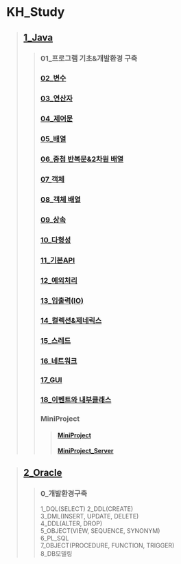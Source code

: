 # KH_Study
> ## [1_Java](https://github.com/Smart1315/KH_Study/tree/master/1_Java_workspace)
>	> ### 01_프로그램 기초&개발환경 구축 
>	> ### [02_변수](https://github.com/Smart1315/KH_Study/tree/master/1_Java_workspace/01_variable)
>	> ### [03_연산자](https://github.com/Smart1315/KH_Study/tree/master/1_Java_workspace/02_operator)
>	> ### [04_제어문](https://github.com/Smart1315/KH_Study/tree/master/1_Java_workspace/03_control)
>	> ### [05_배열](https://github.com/Smart1315/KH_Study/tree/master/1_Java_workspace/04_array)
>	> ### [06_중첩 반복문&2차원 배열](https://github.com/Smart1315/KH_Study/tree/master/1_Java_workspace/05_dimensionalArray)
>	> ### [07_객체](https://github.com/Smart1315/KH_Study/tree/master/1_Java_workspace/06_ObjectOrientedProgramming)
>	> ### [08_객체 배열](https://github.com/Smart1315/KH_Study/tree/master/1_Java_workspace/07_objectArray)
>	> ### [09_상속](https://github.com/Smart1315/KH_Study/tree/master/1_Java_workspace/08_inheritance)
>	> ### [10_다형성](https://github.com/Smart1315/KH_Study/tree/master/1_Java_workspace/09_polymorphism)
>	> ### [11_기본API](https://github.com/Smart1315/KH_Study/tree/master/1_Java_workspace/10_API)
>	> ### [12_예외처리](https://github.com/Smart1315/KH_Study/tree/master/1_Java_workspace/11_Exception)
>	> ### [13_입출력(IO)](https://github.com/Smart1315/KH_Study/tree/master/1_Java_workspace/12_IO)
>	> ### [14_컬렉션&제네릭스](https://github.com/Smart1315/KH_Study/tree/master/1_Java_workspace/13_Collection)
>	> ### [15_스레드](https://github.com/Smart1315/KH_Study/tree/master/1_Java_workspace/14_Thread)
>	> ### [16_네트워크](https://github.com/Smart1315/KH_Study/tree/master/1_Java_workspace/15_Network)
>	> ### [17_GUI](https://github.com/Smart1315/KH_Study/tree/master/1_Java_workspace/16_GUI)
>	> ### [18_이벤트와 내부클래스](https://github.com/Smart1315/KH_Study/tree/master/1_Java_workspace/17_Event)
>	> ### MiniProject
>	> > #### [MiniProject](https://github.com/Smart1315/KH_Study/tree/master/1_Java_workspace/KH_MiniProject)
>	> > #### [MiniProject_Server](https://github.com/Smart1315/KH_Study/tree/master/1_Java_workspace/KH_MiniProject_Server)

> ## [2_Oracle](https://github.com/Smart1315/KH_Study/tree/master/2_Oracle_workspace)
> > ### 0_개발환경구축
>	> 1_DQL(SELECT)
>	> 2_DDL(CREATE)   
>	> 3_DML(INSERT, UPDATE, DELETE)   
>	> 4_DDL(ALTER, DROP)   
>	> 5_OBJECT(VIEW, SEQUENCE, SYNONYM)   
>	> 6_PL_SQL   
>	> 7_OBJECT(PROCEDURE, FUNCTION, TRIGGER)   
>	> 8_DB모델링   
